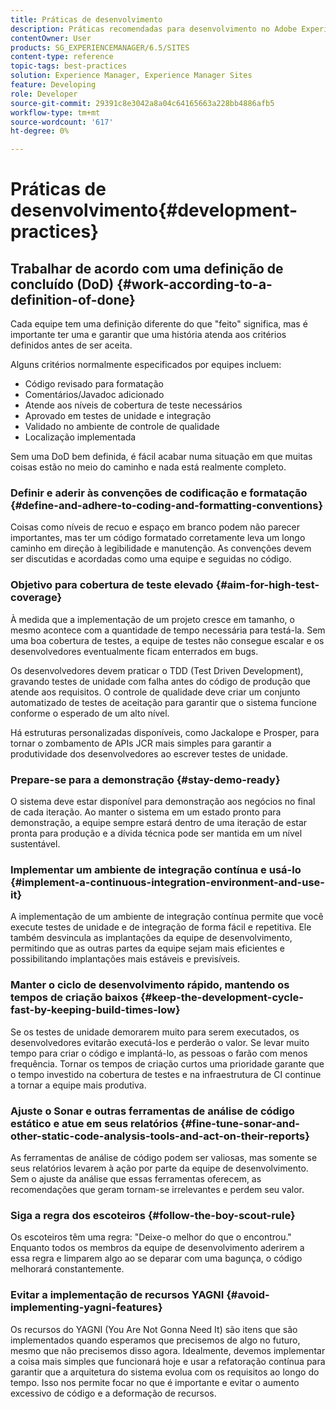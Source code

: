 ```yaml
---
title: Práticas de desenvolvimento
description: Práticas recomendadas para desenvolvimento no Adobe Experience Manager.
contentOwner: User
products: SG_EXPERIENCEMANAGER/6.5/SITES
content-type: reference
topic-tags: best-practices
solution: Experience Manager, Experience Manager Sites
feature: Developing
role: Developer
source-git-commit: 29391c8e3042a8a04c64165663a228bb4886afb5
workflow-type: tm+mt
source-wordcount: '617'
ht-degree: 0%

---
```


# Práticas de desenvolvimento{#development-practices}

## Trabalhar de acordo com uma definição de concluído (DoD) {#work-according-to-a-definition-of-done}

Cada equipe tem uma definição diferente do que &quot;feito&quot; significa, mas é importante ter uma e garantir que uma história atenda aos critérios definidos antes de ser aceita.

Alguns critérios normalmente especificados por equipes incluem:

* Código revisado para formatação
* Comentários/Javadoc adicionado
* Atende aos níveis de cobertura de teste necessários
* Aprovado em testes de unidade e integração
* Validado no ambiente de controle de qualidade
* Localização implementada

Sem uma DoD bem definida, é fácil acabar numa situação em que muitas coisas estão no meio do caminho e nada está realmente completo.

### Definir e aderir às convenções de codificação e formatação {#define-and-adhere-to-coding-and-formatting-conventions}

Coisas como níveis de recuo e espaço em branco podem não parecer importantes, mas ter um código formatado corretamente leva um longo caminho em direção à legibilidade e manutenção. As convenções devem ser discutidas e acordadas como uma equipe e seguidas no código.

### Objetivo para cobertura de teste elevado  {#aim-for-high-test-coverage}

À medida que a implementação de um projeto cresce em tamanho, o mesmo acontece com a quantidade de tempo necessária para testá-la. Sem uma boa cobertura de testes, a equipe de testes não consegue escalar e os desenvolvedores eventualmente ficam enterrados em bugs.

Os desenvolvedores devem praticar o TDD (Test Driven Development), gravando testes de unidade com falha antes do código de produção que atende aos requisitos. O controle de qualidade deve criar um conjunto automatizado de testes de aceitação para garantir que o sistema funcione conforme o esperado de um alto nível.

Há estruturas personalizadas disponíveis, como Jackalope e Prosper, para tornar o zombamento de APIs JCR mais simples para garantir a produtividade dos desenvolvedores ao escrever testes de unidade.

### Prepare-se para a demonstração {#stay-demo-ready}

O sistema deve estar disponível para demonstração aos negócios no final de cada iteração. Ao manter o sistema em um estado pronto para demonstração, a equipe sempre estará dentro de uma iteração de estar pronta para produção e a dívida técnica pode ser mantida em um nível sustentável.

### Implementar um ambiente de integração contínua e usá-lo {#implement-a-continuous-integration-environment-and-use-it}

A implementação de um ambiente de integração contínua permite que você execute testes de unidade e de integração de forma fácil e repetitiva. Ele também desvincula as implantações da equipe de desenvolvimento, permitindo que as outras partes da equipe sejam mais eficientes e possibilitando implantações mais estáveis e previsíveis.

### Manter o ciclo de desenvolvimento rápido, mantendo os tempos de criação baixos {#keep-the-development-cycle-fast-by-keeping-build-times-low}

Se os testes de unidade demorarem muito para serem executados, os desenvolvedores evitarão executá-los e perderão o valor. Se levar muito tempo para criar o código e implantá-lo, as pessoas o farão com menos frequência. Tornar os tempos de criação curtos uma prioridade garante que o tempo investido na cobertura de testes e na infraestrutura de CI continue a tornar a equipe mais produtiva.

### Ajuste o Sonar e outras ferramentas de análise de código estático e atue em seus relatórios {#fine-tune-sonar-and-other-static-code-analysis-tools-and-act-on-their-reports}

As ferramentas de análise de código podem ser valiosas, mas somente se seus relatórios levarem à ação por parte da equipe de desenvolvimento. Sem o ajuste da análise que essas ferramentas oferecem, as recomendações que geram tornam-se irrelevantes e perdem seu valor.

### Siga a regra dos escoteiros {#follow-the-boy-scout-rule}

Os escoteiros têm uma regra: &quot;Deixe-o melhor do que o encontrou.&quot; Enquanto todos os membros da equipe de desenvolvimento aderirem a essa regra e limparem algo ao se deparar com uma bagunça, o código melhorará constantemente.

### Evitar a implementação de recursos YAGNI {#avoid-implementing-yagni-features}

Os recursos do YAGNI (You Are Not Gonna Need It) são itens que são implementados quando esperamos que precisemos de algo no futuro, mesmo que não precisemos disso agora. Idealmente, devemos implementar a coisa mais simples que funcionará hoje e usar a refatoração contínua para garantir que a arquitetura do sistema evolua com os requisitos ao longo do tempo. Isso nos permite focar no que é importante e evitar o aumento excessivo de código e a deformação de recursos.
